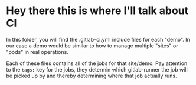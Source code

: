 # Hey there this is where I'll talk about CI

In this folder, you will find the .gitlab-ci.yml include files for each "demo". In our case a demo would be similar to how to manage multiple "sites" or "pods" in real operations.  

Each of these files contains all of the jobs for that site/demo. Pay attention to the `tags:` key for the jobs, they determin which gitlab-runner the job will be picked up by and thereby determining where that job actually runs.  



